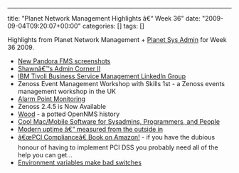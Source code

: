 ---
title: "Planet Network Management Highlights â€“ Week 36"
date: "2009-09-04T09:20:07+00:00"
categories: []
tags: []

Highlights from Planet Network Management + <a href="http://planetsysadmin.com/">Planet Sys Admin</a> for Week 36 2009.
<ul>
	<li><a href="http://blog.pandorafms.org/?p=202">New Pandora FMS screenshots</a></li>
	<li><a href="http://www.monolith-software.com/blog/?p=380">Shawnâ€™s Admin Corner II</a></li>
	<li><a href="http://dougmcclure.net/blog/2009/09/ibm-tivoli-business-service-management-linkedin-group/">IBM Tivoli Business Service Management LinkedIn Group</a></li>
	<li>Zenoss Event Management Workshop with Skills 1st - a Zenoss events management workshop in the UK</li>
	<li><a href="http://www.monolith-software.com/blog/?p=392">Alarm Point Monitoring</a></li>
	<li>Zenoss 2.4.5 is Now Available</li>
	<li><a href="http://www.adventuresinoss.com/?p=1100">Wood</a> - a potted OpenNMS history</li>
	<li><a href="http://www.protocolostomy.com/2009/09/03/cool-macmobile-software-for-sysadmins-programmers-and-people/">Cool Mac/Mobile Software for Sysadmins, Programmers, and People</a></li>
	<li><a href="http://www.standalone-sysadmin.com/blog/2009/09/modern-uptime-measured-from-the-outside-in/">Modern uptime â€“ measured from the outside in</a></li>
	<li><a href="http://chuvakin.blogspot.com/2009/09/pci-compliance-book-on-amazon.html">â€œPCI Complianceâ€ Book on Amazon!</a> - if you have the dubious honour of having to implement PCI DSS you probably need all of the help you can get...</li>
	<li><a href="http://utcc.utoronto.ca/~cks/space/blog/unix/EnvironmentAndSwitches">Environment variables make bad switches</a></li>
</ul>
